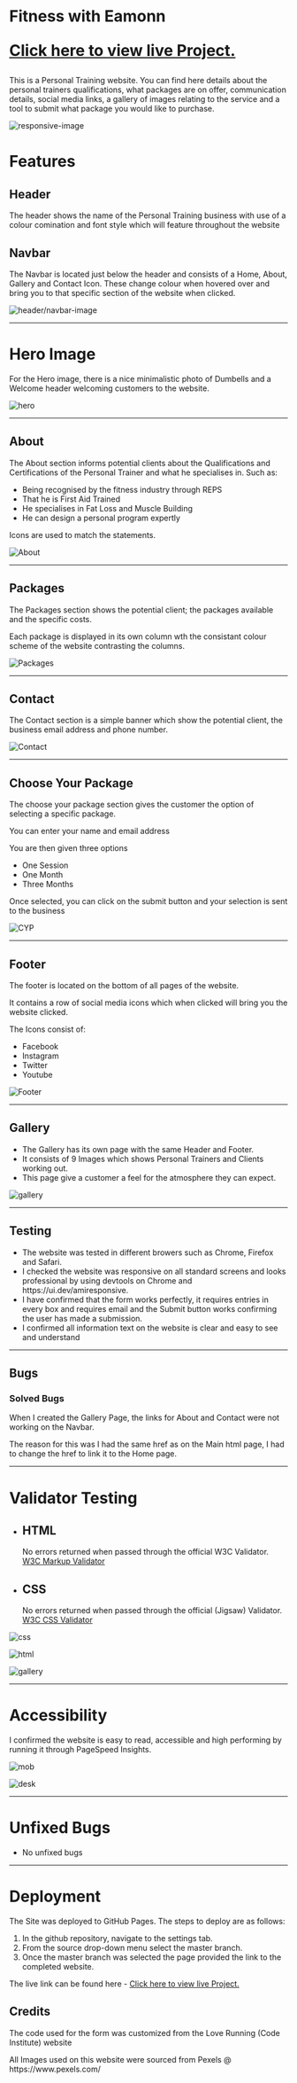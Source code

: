 <h1>Fitness with Eamonn <p><a href="https://eamonn5p.github.io/Fitness-with-Eamonn-/" rel="nofollow">Click here to view live Project.</a></p></h1>


This is a Personal Training website. You can find here details about the personal trainers qualifications, what packages are on offer, communication details, social media links, a gallery of images relating to the service and a tool to submit what package you would like to purchase.

![responsive-image](assets/css/images/responsive.png)

<h1>Features</h1>
<h2>Header</h2>
<p>The header shows the name of the Personal Training business with use of a colour comination and font style which will feature throughout the website</p>
<h2>Navbar</h2>
<p>The Navbar is located just below the header and consists of a Home, About, Gallery and Contact Icon. These change colour when hovered over and bring you to that specific section of the website when clicked.</p>

![header/navbar-image](assets/css/images/header.png)

<hr>

<h1>Hero Image</h1>
<p>For the Hero image, there is a nice minimalistic photo of Dumbells and a Welcome header welcoming customers to the website.</p>

![hero](assets/css/images/hero-read.png)

<hr>

<h2>About</h2>
<p>The About section informs potential clients about the Qualifications and Certifications of the Personal Trainer and what he specialises in. Such as:</p>
<ul>
<li>Being recognised by the fitness industry through REPS</li>
<li>That he is First Aid Trained</li>
<li>He specialises in Fat Loss and Muscle Building</li>
<li>He can design a personal program expertly</li>
</ul>
Icons are used to match the statements.

![About](assets/css/images/aboutreadme.png)

<hr>

<h2>Packages</h2>
<p>The Packages section shows the potential client; the packages available and the specific costs.</p>
<p>Each package is displayed in its own column wth the consistant colour scheme of the website contrasting the columns.</p>

![Packages](assets/css/images/packages-readme.png)

<hr>

<h2>Contact</h2>
<p>The Contact section is a simple banner which show the potential client, the business email address and phone number.</p>

![Contact](assets/css/images/contact.png)

<hr>

<h2>Choose Your Package</h2>
<p>The choose your package section gives the customer the option of selecting a specific package.</p>
<p>You can enter your name and email address</p>
<p>You are then given three options</p>
<ul>
<li>One Session</li>
<li>One Month</li>
<li>Three Months</li>
</ul>
<p>Once selected, you can click on the submit button and your selection is sent to the business</p>

![CYP](assets/css/images/CYP.png)

<hr>

<h2>Footer</h2>
<p>The footer is located on the bottom of all pages of the website.</p>
<p>It contains a row of social media icons which when clicked will bring you the website clicked.</p>
<p>The Icons consist of:</p>
<ul>
<li>Facebook</li>
<li>Instagram</li>
<li>Twitter</li>
<li>Youtube</li>
</ul>

![Footer](assets/css/images/Footer.png)

<hr>

<h2>Gallery</h2>
<ul>
<li>The Gallery has its own page with the same Header and Footer.</li>
<li>It consists of 9 Images which shows Personal Trainers and Clients working out.</li>
<li>This page give a customer a feel for the atmosphere they can expect.</li>
</ul>

![gallery](assets/css/images/galleryread.png)

<hr>

<h2>Testing</h2>
<ul>
<li>The website was tested in different browers such as Chrome, Firefox and Safari.</li>
<li>I checked the website was responsive on all standard screens and looks professional by using devtools on Chrome and https://ui.dev/amiresponsive.</li>
<li>I have confirmed that the form works perfectly, it requires entries in every box and requires email and the Submit button works confirming the user has made a submission.</li>
<li>I confirmed all information text on the website is clear and easy to see and understand</li>
</ul>

<hr>

<h2>Bugs</h2>
<h3>Solved Bugs</h3>
<p>When I created the Gallery Page, the links for About and Contact were not working on the Navbar.</p>
<p>The reason for this was I had the same href as on the Main html page, I had to change the href to link it to the Home page.</p>

<hr>

<h1>Validator Testing</h1>
<ul>
<li><h2>HTML</h2><p>No errors returned when passed through the official W3C Validator. <a href="https://validator.w3.org/#validate_by_input" rel="nofollow">W3C Markup Validator</a></p></li>
<li><h2>CSS</h2><p>No errors returned when passed through the official (Jigsaw) Validator. <a href="https://jigsaw.w3.org/css-validator/#validate_by_input" rel="nofollow">W3C CSS Validator</a></p></li>
</ul>



![css](assets/css/images/cssvalid.png)

![html](assets/css/images/htmlvalid.png)

![gallery](assets/css/images/galleryhtmlvalid.png)

<hr>

<h1>Accessibility</h1>
<p>I confirmed the website is easy to read, accessible and high performing by running it through PageSpeed Insights. </p>

![mob](assets/css/images/mobileperform.png)

![desk](assets/css/images/deskperform.png)

<hr>

<h1>Unfixed Bugs</h1>
<ul>
<li>No unfixed bugs</li>
</ul>

<hr>

<h1>Deployment</h1>
<p>The Site was deployed to GitHub Pages. The steps to deploy are as follows:</p>
<ol>
<li>In the github repository, navigate to the settings tab.</li>
<li>From the source drop-down menu select the master branch.</li>
<li>Once the master branch was selected the page provided the link to the completed website.</li>
</ol>
<p>The live link can be found here - <a href="https://eamonn5p.github.io/Fitness-with-Eamonn-/" rel="nofollow">Click here to view live Project.</a></p>

<h2>Credits</h2>
<p>The code used for the form was customized from the Love Running (Code Institute) website </p>
<p>All Images used on this website were sourced from Pexels @ https://www.pexels.com/</p>